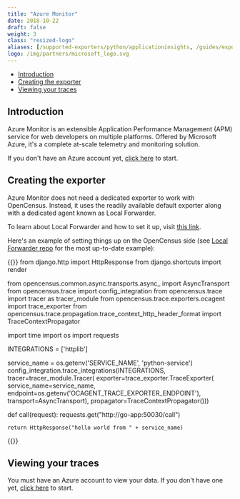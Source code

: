 ```yaml
---
title: "Azure Monitor"
date: 2018-10-22
draft: false
weight: 3
class: "resized-logo"
aliases: [/supported-exporters/python/applicationinsights, /guides/exporters/supported-exporters/python/applicationinsights]
logo: /img/partners/microsoft_logo.svg
---
```


- [Introduction](#introduction)
- [Creating the exporter](#creating-the-exporter)
- [Viewing your traces](#viewing-your-traces)

## Introduction
Azure Monitor is an extensible Application Performance Management (APM) service for web developers on multiple platforms. Offered by Microsoft Azure, it's a complete at-scale telemetry and monitoring solution.

If you don't have an Azure account yet, [click here](https://docs.microsoft.com/azure/application-insights/app-insights-overview) to start.

## Creating the exporter
Azure Monitor does not need a dedicated exporter to work with OpenCensus. Instead, it uses the readily available default exporter along with a dedicated agent known as Local Forwarder. 

To learn about Local Forwarder and how to set it up, visit [this link](https://docs.microsoft.com/azure/application-insights/opencensus-local-forwarder).

Here's an example of setting things up on the OpenCensus side (see [Local Forwarder repo](https://github.com/Microsoft/ApplicationInsights-LocalForwarder/blob/master/examples/opencensus/python-app/app/views.py) for the most up-to-date example):

{{<highlight python>}}
from django.http import HttpResponse
from django.shortcuts import render

from opencensus.common.async.transports.async_ import AsyncTransport
from opencensus.trace import config_integration
from opencensus.trace import tracer as tracer_module
from opencensus.trace.exporters.ocagent import trace_exporter
from opencensus.trace.propagation.trace_context_http_header_format import TraceContextPropagator

import time
import os
import requests

INTEGRATIONS = ['httplib']

service_name = os.getenv('SERVICE_NAME', 'python-service')
config_integration.trace_integrations(INTEGRATIONS, tracer=tracer_module.Tracer(
    exporter=trace_exporter.TraceExporter(
        service_name=service_name,
        endpoint=os.getenv('OCAGENT_TRACE_EXPORTER_ENDPOINT'),
        transport=AsyncTransport),
    propagator=TraceContextPropagator()))


def call(request):
    requests.get("http://go-app:50030/call")

    return HttpResponse("hello world from " + service_name)
{{</highlight>}}


## Viewing your traces
You must have an Azure account to view your data. If you don't have one yet, [click here](https://docs.microsoft.com/azure/application-insights/app-insights-overview) to start.
